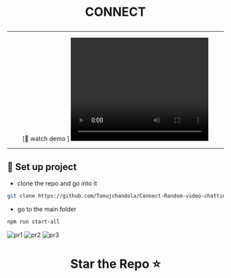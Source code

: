 <h1 align = "center"> 

CONNECT


</h1>


---

<div align="center">
  


[🔴 watch demo ]
<video width="320" height="240" controls>
  <source src="https://github.com/user-attachments/assets/d638b58b-49cd-4659-b729-e91ae08e5ced.mp4" type="video/mp4">
  Your browser does not support the video tag.
</video>




</div>

---

## 📌 Set up project
- clone the repo and go into it
```bash
git clone https://github.com/Tanujchandola/Connect-Random-video-chatting-Website-.git & cd Connect-Random-video-chatting-Website/
```
- go to the main folder
```bash
npm run start-all
```
![pr1](https://github.com/user-attachments/assets/9d2d36d3-dd77-456e-87c3-6639786cf8a2)
![pr2](https://github.com/user-attachments/assets/434dd458-3ab6-4798-8294-c750712bc218)
![pr3](https://github.com/user-attachments/assets/aedf6fb0-25ea-4935-9828-3d1d4566c7d9)


<h1 align="center"> Star the Repo ⭐ </h1>
